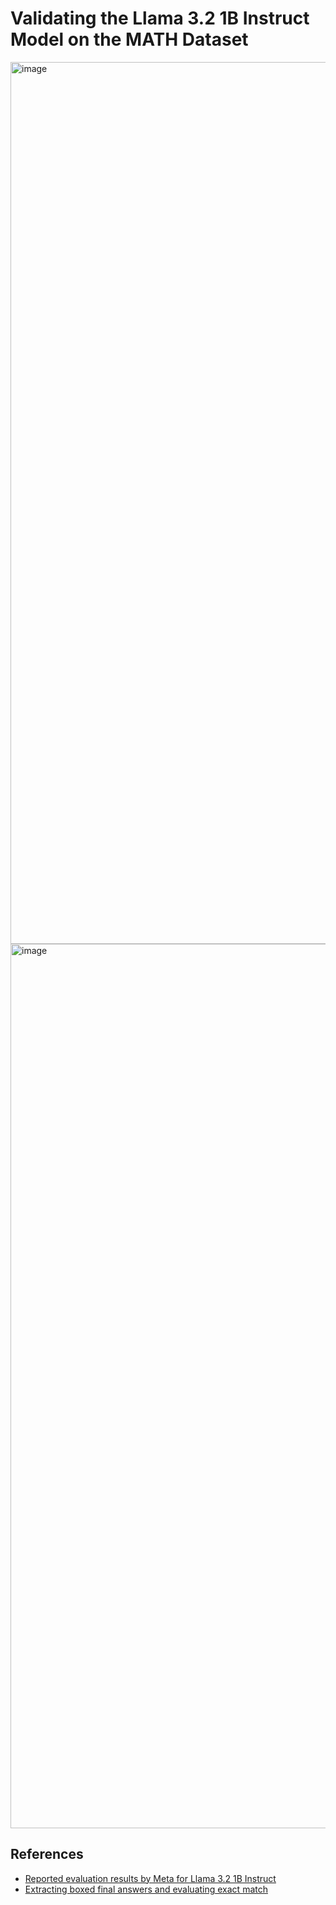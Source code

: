 # Validating the Llama 3.2 1B Instruct Model on the MATH Dataset

<img width="1411" alt="image" src="https://github.com/user-attachments/assets/0bda4bc7-c3ed-401e-96be-b0716db92826">

<img width="1415" alt="image" src="https://github.com/user-attachments/assets/de202dc0-59c5-4b73-a8cb-47c95f6e8005">

## References

- [Reported evaluation results by Meta for Llama 3.2 1B Instruct](https://huggingface.co/datasets/meta-llama/Llama-3.2-1B-Instruct-evals)
- [Extracting boxed final answers and evaluating exact match](https://github.com/meta-llama/llama-cookbook/blob/2501f519c7a775e3fab82ff286916671023ca9c6/tools/benchmarks/llm_eval_harness/meta_eval/meta_template/math_hard/utils.py)
